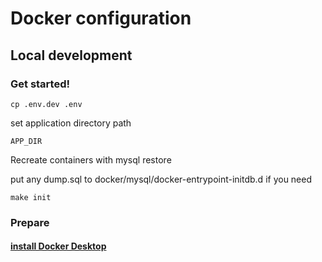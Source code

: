 # Docker configuration

## Local development

### Get started!
```shell
cp .env.dev .env
```
set application directory path 
```.env
APP_DIR
````
Recreate containers with mysql restore

put any dump.sql to docker/mysql/docker-entrypoint-initdb.d if you need
```
make init
```

### Prepare
#### [install Docker Desktop](https://docs.docker.com/desktop/#download-and-install)
